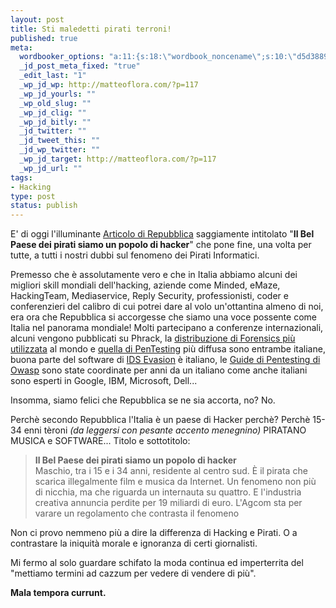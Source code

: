 ```yaml
--- 
layout: post
title: Sti maledetti pirati terroni!
published: true
meta: 
  wordbooker_options: "a:11:{s:18:\"wordbook_noncename\";s:10:\"d5d3889eab\";s:18:\"wordbook_page_post\";s:15:\"131388540210117\";s:18:\"wordbook_orandpage\";s:1:\"2\";s:23:\"wordbook_default_author\";s:1:\"1\";s:23:\"wordbook_extract_length\";s:3:\"256\";s:19:\"wordbook_actionlink\";s:3:\"200\";s:26:\"wordbooker_publish_default\";s:2:\"on\";s:18:\"wordbook_attribute\";s:8:\"BlogPost\";s:24:\"wordbooker_status_update\";s:2:\"on\";s:29:\"wordbooker_status_update_text\";s:26:\": Post :  %title% - %link%\";s:20:\"wordbook_comment_get\";s:2:\"on\";}"
  _jd_post_meta_fixed: "true"
  _edit_last: "1"
  _wp_jd_wp: http://matteoflora.com/?p=117
  _wp_jd_yourls: ""
  _wp_old_slug: ""
  _wp_jd_clig: ""
  _wp_jd_bitly: ""
  _jd_twitter: ""
  _jd_tweet_this: ""
  _jd_wp_twitter: ""
  _wp_jd_target: http://matteoflora.com/?p=117
  _wp_jd_url: ""
tags: 
- Hacking
type: post
status: publish
---
```

E' di oggi l'illuminante [Articolo di Repubblica][1] saggiamente intitolato "**Il Bel Paese dei pirati siamo un popolo di hacker**" che pone fine, una volta per tutte, a tutti i nostri dubbi sul fenomeno dei Pirati Informatici.  
  
Premesso che è assolutamente vero e che in Italia abbiamo alcuni dei migliori skill mondiali dell'hacking, aziende come Minded, eMaze, HackingTeam, Mediaservice, Reply Security, professionisti, coder e conferenzieri del calibro di cui potrei dare al volo un'ottantina almeno di noi, era ora che Repubblica si accorgesse che siamo una voce possente come Italia nel panorama mondiale! Molti partecipano a conferenze internazionali, alcuni vengono pubblicati su Phrack, la [distribuzione di Forensics più utilizzata](http://www.deftlinux.net/) al mondo e [quella di PenTesting](http://www.backtrack-linux.org/) più diffusa sono entrambe italiane, buona parte del software di [IDS Evasion](http://www.delirandom.net/sniffjoke/) è italiano, le [Guide di Pentesting di Owasp](http://www.owasp.org/index.php/OWASP_Testing_Project) sono state coordinate per anni da un italiano come anche italiani sono esperti in Google, IBM, Microsoft, Dell...

Insomma, siamo felici che Repubblica se ne sia accorta, no? No.

Perchè secondo Repubblica l'Italia è un paese di Hacker perchè? Perchè 15-34 enni tèroni *(da leggersi con pesante accento menegnino)*  PIRATANO MUSICA e SOFTWARE... Titolo e sottotitolo:

> **Il Bel Paese dei pirati siamo un popolo di hacker**  
> Maschio, tra i 15 e i 34 anni, residente al centro sud. È il pirata che scarica illegalmente film e musica da Internet. Un fenomeno non più di nicchia, ma che riguarda un internauta su quattro. E l'industria creativa annuncia perdite per 19 miliardi di euro. L'Agcom sta per varare un regolamento che contrasta il fenomeno  
  
Non ci provo nemmeno più a dire la differenza di Hacking e Pirati. O a contrastare la iniquità morale e ignoranza di certi giornalisti.  
  
Mi fermo al solo guardare schifato la moda continua ed imperterrita del "mettiamo termini ad cazzum per vedere di vendere di più".  
  
**Mala tempora currunt.**  

[1]: http://www.repubblica.it/spettacoli-e-cultura/2011/01/26/news/bel_paese_pirati-11661722/
